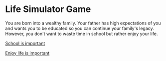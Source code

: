 # Life Simulator Game
You are born into a wealthy family. Your father has high expectations of you and wants you to be educated so you can continue your family's legacy. However, you don't want to waste time in school but rather enjoy your life.

[School is important](school/go-to-school.md)

[Enjoy life is important](no-school/no-school.md)
